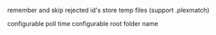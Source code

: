 remember and skip rejected id's
store temp files (support .plexmatch)

configurable poll time
configurable root folder name

